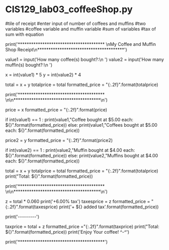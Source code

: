 # CIS129_lab03_coffeeShop.py
#tile of receipt
#enter input of number of coffees and muffins
#two variables
#coffee variable and muffin variable
#sum of variables
#tax of sum with equation

print('*************************************** \nMy Coffee and Muffin Shop Receipt\n***************************************')

value1 = input('How many coffee(s) bought?:\n ')
value2 = input('How many muffin(s) bought?:\n ')

x = int(value1) * 5
y = int(value2) * 4

total = x + y
totalprice = total
formatted_price = "{:.2f}".format(totalprice)

print('*************************************** \n\n***************************************\n')

price = x
formatted_price = "{:.2f}".format(price)

if int(value1) == 1 :
    print(value1,"Coffee bought at $5.00 each: ${}".format(formatted_price))
else:
    print(value1,"Coffees bought at $5.00 each: ${}".format(formatted_price))

price2 = y
formatted_price = "{:.2f}".format(price2)

if int(value2) == 1 :
    print(value2,"Muffin bought at $4.00 each: ${}".format(formatted_price))
else:
    print(value2,"Muffins bought at $4.00 each: ${}".format(formatted_price))

total = x + y
totalprice = total
formatted_price = "{:.2f}".format(totalprice)
print("Total: ${}".format(formatted_price))

print('*************************************** \n\n***************************************\n')

z = total * 0.060
print('+6.00% tax')
taxesprice = z
formatted_price = "{:.2f}".format(taxesprice)
print('+ ${} added tax'.format(formatted_price))

print('---------')

taxprice = total + z
formatted_price ="{:.2f}".format(taxprice)
print("Total: ${}".format(formatted_price))
print('Enjoy Your coffee! ^-^')

print('***************************************')
